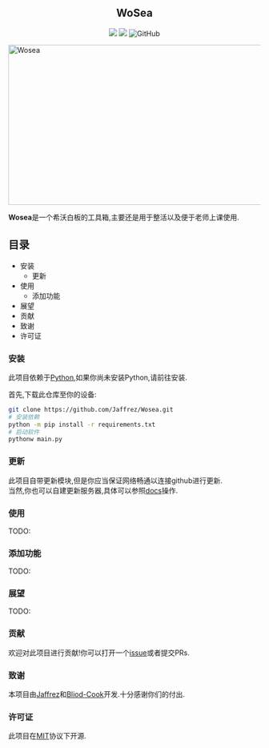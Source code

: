 <h2 align="center">WoSea</h2>
<p align="center">
<img src="https://badges.frapsoft.com/os/v1/open-source.svg?v=103" >
<img src="https://img.shields.io/badge/PRs-welcome-brightgreen.svg?style=flat">
<img alt="GitHub" src="https://img.shields.io/github/license/jaffrez/wosea"/>
<p/>
<img src="https://socialify.git.ci/Jaffrez/Wosea/image?description=1&descriptionEditable=Wosea%E6%98%AF%E4%B8%80%E4%B8%AA%E5%B8%8C%E6%B2%83%E7%99%BD%E6%9D%BF%E7%9A%84%E5%B7%A5%E5%85%B7%E7%AE%B1%2C%E4%B8%BB%E8%A6%81%E8%BF%98%E6%98%AF%E7%94%A8%E4%BA%8E%E6%95%B4%E6%B4%BB%E4%BB%A5%E5%8F%8A%E4%BE%BF%E4%BA%8E%E8%80%81%E5%B8%88%E4%B8%8A%E8%AF%BE%E4%BD%BF%E7%94%A8.&font=Inter&forks=1&issues=1&language=1&logo=https%3A%2F%2Fraw.githubusercontent.com%2FJaffrez%2FWosea_assert%2Fbd70fbd20a23899eaa0c571f5ef8e265c303988d%2Ficon.svg&name=1&owner=1&pattern=Formal%20Invitation&pulls=1&stargazers=1&theme=Light" alt="Wosea" width="640" height="320" />

**Wosea**是一个希沃白板的工具箱,主要还是用于整活以及便于老师上课使用.

## 目录
- 安装
  - 更新
- 使用
  - 添加功能
- 展望
- 贡献
- 致谢
- 许可证

### 安装
此项目依赖于[Python](https://www.python.org),如果你尚未安装Python,请前往安装.

首先,下载此仓库至你的设备:
```sh
git clone https://github.com/Jaffrez/Wosea.git
# 安装依赖
python -m pip install -r requirements.txt
# 启动软件
pythonw main.py
```
### 更新
此项目自带更新模块,但是你应当保证网络畅通以连接github进行更新.<br/>
当然,你也可以自建更新服务器,具体可以参照[docs](docs/update_server/README.md)操作.
### 使用
TODO:
### 添加功能
TODO:
### 展望
TODO:
### 贡献
欢迎对此项目进行贡献!你可以打开一个[issue](https://github.com/Jaffrez/Wosea/issues)或者提交PRs.
### 致谢
本项目由[Jaffrez](https://github.com/jaffrez/)和[Bliod-Cook](https://github.com/Bliod-Cook/)开发.十分感谢你们的付出.
### 许可证
此项目在[MIT](LICENSE)协议下开源.
